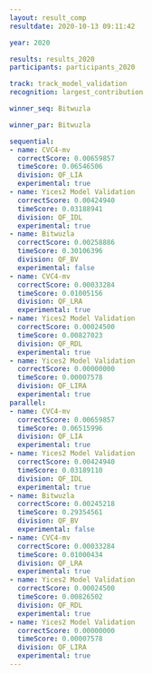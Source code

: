 ```yaml
---
layout: result_comp
resultdate: 2020-10-13 09:11:42

year: 2020

results: results_2020
participants: participants_2020

track: track_model_validation
recognition: largest_contribution

winner_seq: Bitwuzla

winner_par: Bitwuzla

sequential:
- name: CVC4-mv
  correctScore: 0.00659857
  timeScore: 0.06546506
  division: QF_LIA
  experimental: true
- name: Yices2 Model Validation
  correctScore: 0.00424940
  timeScore: 0.03188941
  division: QF_IDL
  experimental: true
- name: Bitwuzla
  correctScore: 0.00258886
  timeScore: 0.30106396
  division: QF_BV
  experimental: false
- name: CVC4-mv
  correctScore: 0.00033284
  timeScore: 0.01005156
  division: QF_LRA
  experimental: true
- name: Yices2 Model Validation
  correctScore: 0.00024500
  timeScore: 0.00827023
  division: QF_RDL
  experimental: true
- name: Yices2 Model Validation
  correctScore: 0.00000000
  timeScore: 0.00007578
  division: QF_LIRA
  experimental: true
parallel:
- name: CVC4-mv
  correctScore: 0.00659857
  timeScore: 0.06515996
  division: QF_LIA
  experimental: true
- name: Yices2 Model Validation
  correctScore: 0.00424940
  timeScore: 0.03189110
  division: QF_IDL
  experimental: true
- name: Bitwuzla
  correctScore: 0.00245218
  timeScore: 0.29354561
  division: QF_BV
  experimental: false
- name: CVC4-mv
  correctScore: 0.00033284
  timeScore: 0.01000434
  division: QF_LRA
  experimental: true
- name: Yices2 Model Validation
  correctScore: 0.00024500
  timeScore: 0.00826502
  division: QF_RDL
  experimental: true
- name: Yices2 Model Validation
  correctScore: 0.00000000
  timeScore: 0.00007578
  division: QF_LIRA
  experimental: true
---
```

